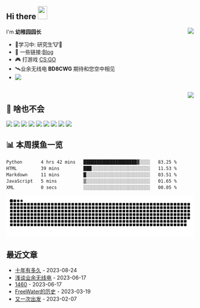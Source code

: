 ## Hi there <img src="https://media.giphy.com/media/hvRJCLFzcasrR4ia7z/giphy.gif" width="25px" height="35px">

<a href="#">
  <img align="right" src="https://github-readme-stats.vercel.app/api?username=yzyyz1387&show_icons=true">

</a>

I'm **幼稚园园长**

-  🔬学习中: 研究生🐮🐴
- 💬 一些链接:[Blog](https://yzyyz.top) 
- 🎮 打游戏 [CS:GO](https://store.steampowered.com/app/730/CounterStrike_Global_Offensive/)  
- 🛰业余无线电 **BD8CWG** 期待和您空中相见
- <a href="https://baike.baidu.com/item/%E8%A5%BF%E5%8C%97%E5%86%9C%E6%9E%97%E7%A7%91%E6%8A%80%E5%A4%A7%E5%AD%A6" target="_blank"><img align="left" src="https://cdn.jsdelivr.net/gh/yzyyz1387/WangYeQianger/nwafu.png" height="75px">   
  
<br>
<a href="#" style="">
  <img align="right" src="https://github-readme-stats.vercel.app/api/top-langs/?username=yzyyz1387&hide=html">
</a>


## 🌟 **啥也不会**  
![](https://img.shields.io/badge/Windows10-0078d6?style=flat-square&logo=windows&logoColor=fff)
![](https://img.shields.io/badge/-Python-3e74a2?style=flat-square&logo=Python&logoColor=fff)
![](https://img.shields.io/badge/-HTML-e76029?style=flat-square&logo=html5&logoColor=fff)
![](https://img.shields.io/badge/-CSS-275ee4?style=flat-square&logo=css3&logoColor=fff)
![](https://img.shields.io/badge/-JavaScript-eeca03?style=flat-square&logo=javascript&logoColor=fff)
![](https://img.shields.io/badge/-PS-00c7f5?style=flat-square&logo=adobephotoshop&logoColor=fff)
![](https://img.shields.io/badge/-PR-d46bf7?style=flat-square&logo=adobepremierepro&logoColor=fff)
![](https://img.shields.io/badge/-LR-abd0e8?style=flat-square&logo=adobelightroomclassic&logoColor=fff)
![](https://img.shields.io/badge/-AU-00d8b0?style=flat-square&logo=adobeaudition&logoColor=fff)



## 📊 **本周摸鱼一览**
<!--START_SECTION:waka-->

```txt
Python       4 hrs 42 mins   ████████████████████▓░░░░   83.25 %
HTML         39 mins         ███░░░░░░░░░░░░░░░░░░░░░░   11.53 %
Markdown     11 mins         █░░░░░░░░░░░░░░░░░░░░░░░░   03.51 %
JavaScript   5 mins          ▒░░░░░░░░░░░░░░░░░░░░░░░░   01.65 %
XML          0 secs          ░░░░░░░░░░░░░░░░░░░░░░░░░   00.05 %
```

<!--END_SECTION:waka-->  

<p align="center">
    <a href="https://github.com/yzyyz1387"><picture>
  <source
    media="(prefers-color-scheme: dark)"
    srcset="/dist/github-snake-dark.svg"
  />
  <source
    media="(prefers-color-scheme: light)"
    srcset="/dist/github-snake.svg"
  />
  <img
    alt="github contribution grid snake animation"
    src="/dist/github-snake-dark.svg"
  />
</picture></a>
</p>
 

## 最近文章
<!-- START_SECTION:blog -->
* <a href='https://yzyyz.top/archives/10years.html' target='_blank'>十年有多久</a> - 2023-08-24
* <a href='https://yzyyz.top/archives/ham.html' target='_blank'>浅谈业余无线电</a> - 2023-06-17
* <a href='https://yzyyz.top/archives/1460.html' target='_blank'>1460</a> - 2023-06-17
* <a href='https://yzyyz.top/archives/1e6de287.html' target='_blank'>FreeWater的历史</a> - 2023-03-19
* <a href='https://yzyyz.top/archives/7915a422.html' target='_blank'>又一次出发</a> - 2023-02-07
<!-- END_SECTION:blog -->
